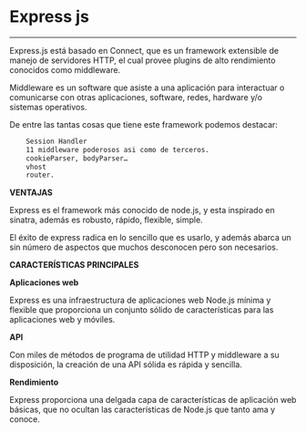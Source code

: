 # Express js
 
---


Express.js está basado en Connect, que es un framework extensible de manejo de servidores HTTP, el cual provee plugins de alto rendimiento conocidos como middleware.

Middleware es un software que asiste a una aplicación para interactuar o comunicarse con otras aplicaciones, software, redes, hardware y/o sistemas operativos.

De entre las tantas cosas que tiene este framework podemos destacar:

```sh
    Session Handler
    11 middleware poderosos asi como de terceros.
    cookieParser, bodyParser…
    vhost
    router.
```

**VENTAJAS**

Express es el framework más conocido de node.js, y esta inspirado en sinatra, además es robusto, rápido, flexible, simple.

El éxito de express radica en lo sencillo que es usarlo, y además abarca un sin número de aspectos que muchos desconocen pero son necesarios.

    
**CARACTERÍSTICAS PRINCIPALES**

**Aplicaciones web**

Express es una infraestructura de aplicaciones web Node.js mínima y flexible que proporciona un conjunto sólido de características para las aplicaciones web y móviles. 

**API**

Con miles de métodos de programa de utilidad HTTP y middleware a su disposición, la creación de una API sólida es rápida y sencilla. 

**Rendimiento**

Express proporciona una delgada capa de características de aplicación web básicas, que no ocultan las características de Node.js que tanto ama y conoce. 
